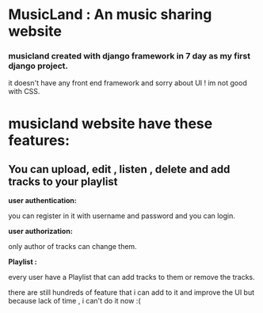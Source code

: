 <h1>MusicLand : An music sharing website </h1>
<h3>musicland created with django framework in 7 day as my first django project.</h3>

it doesn't have any front end framework and sorry about UI ! 
im not good with CSS.

<h1> musicland website have these features:
</h1>
<h2> You can upload, edit , listen , delete and add tracks to your playlist</h2>
<strong>user authentication:</strong>

you can register in it with username and password and you can login.

<strong> user authorization:</strong>

only author of tracks can change them.

<strong>Playlist :</strong>

every user have a Playlist that can add tracks to them or remove the tracks.

there are still hundreds of feature that i can add to it and improve the UI but because lack of time , i can't do it now :(
